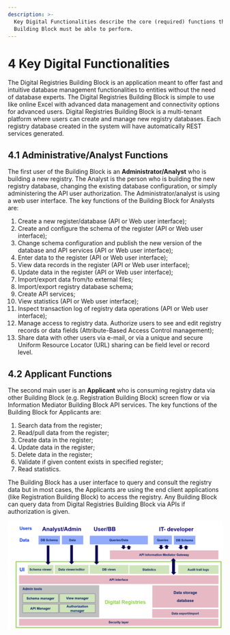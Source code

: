 ```yaml
---
description: >-
  Key Digital Functionalities describe the core (required) functions that this
  Building Block must be able to perform.
---
```


# 4 Key Digital Functionalities

The Digital Registries Building Block is an application meant to offer fast and intuitive database management functionalities to entities without the need of database experts. The Digital Registries Building Block is simple to use like online Excel with advanced data management and connectivity options for advanced users. Digital Registries Building Block is a multi-tenant platform where users can create and manage new registry databases. Each registry database created in the system will have automatically REST services generated.&#x20;

## 4.1 Administrative/Analyst Functions <a href="#docs-internal-guid-d85f59a4-7fff-1564-6ae2-86d67f36a258" id="docs-internal-guid-d85f59a4-7fff-1564-6ae2-86d67f36a258"></a>



The first user of the Building Block is an **Administrator/Analyst** who is building a new registry. The Analyst is the person who is building the new registry database, changing the existing database configuration, or simply administering the API user authorization. The Administrator/analyst is using a web user interface. The key functions of the Building Block for Analysts are:

1. Create a new register/database (API or Web user interface);
2. Create and configure the schema of the register (API or Web user interface);
3. Change schema configuration and publish the new version of the database and API services (API or Web user interface);
4. Enter data to the register (API or Web user interface);
5. View data records in the register (API or Web user interface);
6. Update data in the register (API or Web user interface);
7. Import/export data from/to external files;
8. Import/export registry database schema;
9. Create API services;
10. View statistics (API or Web user interface);
11. Inspect transaction log of registry data operations (API or Web user interface);
12. Manage access to registry data. Authorize users to see and edit registry records or data fields (Attribute-Based Access Control management);
13. Share data with other users via e-mail, or via a unique and secure Uniform Resource Locator (URL) sharing can be field level or record level.

## 4.2 Applicant Functions <a href="#docs-internal-guid-d85f59a4-7fff-1564-6ae2-86d67f36a258" id="docs-internal-guid-d85f59a4-7fff-1564-6ae2-86d67f36a258"></a>

The second main user is an **Applicant** who is consuming registry data via other Building Block (e.g. Registration Building Block) screen flow or via Information Mediator Building Block API services. The key functions of the Building Block for Applicants are:

1. Search data from the register;
2. Read/pull data from the register;
3. Create data in the register;
4. Update data in the register;
5. Delete data in the register;
6. Validate if given content exists in specified register;
7. Read statistics.

The Building Block has a user interface to query and consult the registry data but in most cases, the Applicants are using the end client applications (like Registration Building Block) to access the registry. Any Building Block can query data from Digital Registries Building Block via APIs if authorization is given.

![Digital registries functional components](<.gitbook/assets/image3 (1) (1).png>)
